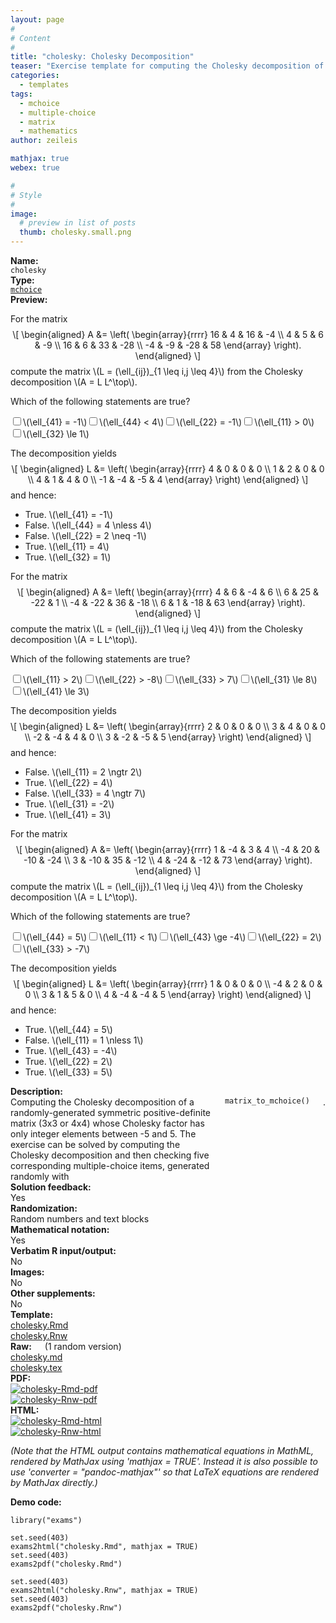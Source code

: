 ```yaml
---
layout: page
#
# Content
#
title: "cholesky: Cholesky Decomposition"
teaser: "Exercise template for computing the Cholesky decomposition of a simple randomly-generated 3x3 or 4x4 matrix (by hand)."
categories:
  - templates
tags:
  - mchoice
  - multiple-choice
  - matrix
  - mathematics
author: zeileis

mathjax: true
webex: true

#
# Style
#
image:
  # preview in list of posts
  thumb: cholesky.small.png
---
```


<div class='row t1 b1'>
  <div class='medium-4 columns'><b>Name:</b></div>
  <div class='medium-8 columns'><code class="highlighter-rouge">cholesky</code></div>
</div>
<div class='row t1 b1'>
  <div class='medium-4 columns'><b>Type:</b></div>
  <div class='medium-8 columns'><a href="{{ site.url }}/tag/mchoice/"><code class="highlighter-rouge">mchoice</code></a></div>
</div>


<div class='row t20 b1'>
  <div class='medium-4 columns'><b>Preview:</b></div>
  <div class='medium-8 columns'><div class="webex-group">
<div class="webex-question">
<div class="webex-check webex-box">
<p>For the matrix <span class="math display">\[
\begin{aligned}
  A &amp;= \left( \begin{array}{rrrr}  16 &amp;   4 &amp;  16 &amp;  -4 \\   4 &amp;   5 &amp;   6 &amp;  -9 \\  16 &amp;   6 &amp;  33 &amp; -28 \\  -4 &amp;  -9 &amp; -28 &amp;  58 \end{array} \right).
\end{aligned}
\]</span> compute the matrix <span class="math inline">\(L = (\ell_{ij})_{1 \leq i,j \leq 4}\)</span> from the Cholesky decomposition <span class="math inline">\(A = L L^\top\)</span>.</p>
<p>Which of the following statements are true?</p>
<div id="checkbox_group_iwjoyldgfc" class="webex-checkboxgroup">
<label><input type='checkbox' autocomplete='off' name='checkbox_group_iwjoyldgfc' value='answer'/><span><span class="math inline">\(\ell_{41} = -1\)</span></span></label><label><input type='checkbox' autocomplete='off' name='checkbox_group_iwjoyldgfc' value=''/><span><span class="math inline">\(\ell_{44} &lt; 4\)</span></span></label><label><input type='checkbox' autocomplete='off' name='checkbox_group_iwjoyldgfc' value=''/><span><span class="math inline">\(\ell_{22} = -1\)</span></span></label><label><input type='checkbox' autocomplete='off' name='checkbox_group_iwjoyldgfc' value='answer'/><span><span class="math inline">\(\ell_{11} &gt; 0\)</span></span></label><label><input type='checkbox' autocomplete='off' name='checkbox_group_iwjoyldgfc' value='answer'/><span><span class="math inline">\(\ell_{32} \le 1\)</span></span></label>
</div>
</div>
<div class="webex-solution">
<p>The decomposition yields <span class="math display">\[
\begin{aligned}
  L &amp;= \left( \begin{array}{rrrr}  4 &amp;  0 &amp;  0 &amp;  0 \\  1 &amp;  2 &amp;  0 &amp;  0 \\  4 &amp;  1 &amp;  4 &amp;  0 \\ -1 &amp; -4 &amp; -5 &amp;  4 \end{array} \right)
\end{aligned}
\]</span> and hence:</p>
<ul>
<li>True. <span class="math inline">\(\ell_{41} = -1\)</span></li>
<li>False. <span class="math inline">\(\ell_{44} = 4 \nless 4\)</span></li>
<li>False. <span class="math inline">\(\ell_{22} = 2 \neq -1\)</span></li>
<li>True. <span class="math inline">\(\ell_{11} = 4\)</span></li>
<li>True. <span class="math inline">\(\ell_{32} = 1\)</span></li>
</ul>
</div>
</div>
<div class="webex-question">
<div class="webex-check webex-box">
<p>For the matrix <span class="math display">\[
\begin{aligned}
  A &amp;= \left( \begin{array}{rrrr}   4 &amp;   6 &amp;  -4 &amp;   6 \\   6 &amp;  25 &amp; -22 &amp;   1 \\  -4 &amp; -22 &amp;  36 &amp; -18 \\   6 &amp;   1 &amp; -18 &amp;  63 \end{array} \right).
\end{aligned}
\]</span> compute the matrix <span class="math inline">\(L = (\ell_{ij})_{1 \leq i,j \leq 4}\)</span> from the Cholesky decomposition <span class="math inline">\(A = L L^\top\)</span>.</p>
<p>Which of the following statements are true?</p>
<div id="checkbox_group_ghblhxoheg" class="webex-checkboxgroup">
<label><input type='checkbox' autocomplete='off' name='checkbox_group_ghblhxoheg' value=''/><span><span class="math inline">\(\ell_{11} &gt; 2\)</span></span></label><label><input type='checkbox' autocomplete='off' name='checkbox_group_ghblhxoheg' value='answer'/><span><span class="math inline">\(\ell_{22} &gt; -8\)</span></span></label><label><input type='checkbox' autocomplete='off' name='checkbox_group_ghblhxoheg' value=''/><span><span class="math inline">\(\ell_{33} &gt; 7\)</span></span></label><label><input type='checkbox' autocomplete='off' name='checkbox_group_ghblhxoheg' value='answer'/><span><span class="math inline">\(\ell_{31} \le 8\)</span></span></label><label><input type='checkbox' autocomplete='off' name='checkbox_group_ghblhxoheg' value='answer'/><span><span class="math inline">\(\ell_{41} \le 3\)</span></span></label>
</div>
</div>
<div class="webex-solution">
<p>The decomposition yields <span class="math display">\[
\begin{aligned}
  L &amp;= \left( \begin{array}{rrrr}  2 &amp;  0 &amp;  0 &amp;  0 \\  3 &amp;  4 &amp;  0 &amp;  0 \\ -2 &amp; -4 &amp;  4 &amp;  0 \\  3 &amp; -2 &amp; -5 &amp;  5 \end{array} \right)
\end{aligned}
\]</span> and hence:</p>
<ul>
<li>False. <span class="math inline">\(\ell_{11} = 2 \ngtr 2\)</span></li>
<li>True. <span class="math inline">\(\ell_{22} = 4\)</span></li>
<li>False. <span class="math inline">\(\ell_{33} = 4 \ngtr 7\)</span></li>
<li>True. <span class="math inline">\(\ell_{31} = -2\)</span></li>
<li>True. <span class="math inline">\(\ell_{41} = 3\)</span></li>
</ul>
</div>
</div>
<div class="webex-question">
<div class="webex-check webex-box">
<p>For the matrix <span class="math display">\[
\begin{aligned}
  A &amp;= \left( \begin{array}{rrrr}   1 &amp;  -4 &amp;   3 &amp;   4 \\  -4 &amp;  20 &amp; -10 &amp; -24 \\   3 &amp; -10 &amp;  35 &amp; -12 \\   4 &amp; -24 &amp; -12 &amp;  73 \end{array} \right).
\end{aligned}
\]</span> compute the matrix <span class="math inline">\(L = (\ell_{ij})_{1 \leq i,j \leq 4}\)</span> from the Cholesky decomposition <span class="math inline">\(A = L L^\top\)</span>.</p>
<p>Which of the following statements are true?</p>
<div id="checkbox_group_enbowirjks" class="webex-checkboxgroup">
<label><input type='checkbox' autocomplete='off' name='checkbox_group_enbowirjks' value='answer'/><span><span class="math inline">\(\ell_{44} = 5\)</span></span></label><label><input type='checkbox' autocomplete='off' name='checkbox_group_enbowirjks' value=''/><span><span class="math inline">\(\ell_{11} &lt; 1\)</span></span></label><label><input type='checkbox' autocomplete='off' name='checkbox_group_enbowirjks' value='answer'/><span><span class="math inline">\(\ell_{43} \ge -4\)</span></span></label><label><input type='checkbox' autocomplete='off' name='checkbox_group_enbowirjks' value='answer'/><span><span class="math inline">\(\ell_{22} = 2\)</span></span></label><label><input type='checkbox' autocomplete='off' name='checkbox_group_enbowirjks' value='answer'/><span><span class="math inline">\(\ell_{33} &gt; -7\)</span></span></label>
</div>
</div>
<div class="webex-solution">
<p>The decomposition yields <span class="math display">\[
\begin{aligned}
  L &amp;= \left( \begin{array}{rrrr}  1 &amp;  0 &amp;  0 &amp;  0 \\ -4 &amp;  2 &amp;  0 &amp;  0 \\  3 &amp;  1 &amp;  5 &amp;  0 \\  4 &amp; -4 &amp; -4 &amp;  5 \end{array} \right)
\end{aligned}
\]</span> and hence:</p>
<ul>
<li>True. <span class="math inline">\(\ell_{44} = 5\)</span></li>
<li>False. <span class="math inline">\(\ell_{11} = 1 \nless 1\)</span></li>
<li>True. <span class="math inline">\(\ell_{43} = -4\)</span></li>
<li>True. <span class="math inline">\(\ell_{22} = 2\)</span></li>
<li>True. <span class="math inline">\(\ell_{33} = 5\)</span></li>
</ul>
</div>
</div>
</div></div>
</div>

<div class='row t20 b1'>
  <div class='medium-4 columns'><b>Description:</b></div>
  <div class='medium-8 columns'>Computing the Cholesky decomposition of a randomly-generated symmetric positive-definite matrix (3x3 or 4x4) whose Cholesky factor has only integer elements between -5 and 5. The exercise can be solved by computing the Cholesky decomposition and then checking five corresponding multiple-choice items, generated randomly with <code class="highlighter-rouge">matrix_to_mchoice()</code>.</div>
</div>
<div class='row t1 b1'>
  <div class='medium-4 columns'><b>Solution feedback:</b></div>
  <div class='medium-8 columns'>Yes</div>
</div>
<div class='row t1 b1'>
  <div class='medium-4 columns'><b>Randomization:</b></div>
  <div class='medium-8 columns'>Random numbers and text blocks</div>
</div>
<div class='row t1 b1'>
  <div class='medium-4 columns'><b>Mathematical notation:</b></div>
  <div class='medium-8 columns'>Yes</div>
</div>
<div class='row t1 b1'>
  <div class='medium-4 columns'><b>Verbatim R input/output:</b></div>
  <div class='medium-8 columns'>No</div>
</div>
<div class='row t1 b1'>
  <div class='medium-4 columns'><b>Images:</b></div>
  <div class='medium-8 columns'>No</div>
</div>
<div class='row t1 b1'>
  <div class='medium-4 columns'><b>Other supplements:</b></div>
  <div class='medium-8 columns'>No</div>
</div>

<div class='row t20 b1'>
  <div class='medium-4 columns'><b>Template:</b></div>
  <div class='medium-4 columns'><a href="{{ site.url }}/assets/posts/2017-08-14-cholesky//cholesky.Rmd">cholesky.Rmd</a></div>
  <div class='medium-4 columns'><a href="{{ site.url }}/assets/posts/2017-08-14-cholesky//cholesky.Rnw">cholesky.Rnw</a></div>
</div>
<div class='row t1 b1'>
  <div class='medium-4 columns'><b>Raw:</b> (1 random version)</div>
  <div class='medium-4 columns'><a href="{{ site.url }}/assets/posts/2017-08-14-cholesky//cholesky.md" >cholesky.md</a></div>
  <div class='medium-4 columns'><a href="{{ site.url }}/assets/posts/2017-08-14-cholesky//cholesky.tex">cholesky.tex</a></div>
</div>
<div class='row t1 b1'>
  <div class='medium-4 columns'><b>PDF:</b></div>
  <div class='medium-4 columns'><a href="{{ site.url }}/assets/posts/2017-08-14-cholesky//cholesky-Rmd.pdf"><img src="{{ site.url }}/assets/posts/2017-08-14-cholesky//cholesky-Rmd-pdf.png" alt="cholesky-Rmd-pdf"/></a></div>
  <div class='medium-4 columns'><a href="{{ site.url }}/assets/posts/2017-08-14-cholesky//cholesky-Rnw.pdf"><img src="{{ site.url }}/assets/posts/2017-08-14-cholesky//cholesky-Rnw-pdf.png" alt="cholesky-Rnw-pdf"/></a></div>
</div>
<div class='row t1 b20'>
  <div class='medium-4 columns'><b>HTML:</b></div>
  <div class='medium-4 columns'><a href="{{ site.url }}/assets/posts/2017-08-14-cholesky//cholesky-Rmd.html"><img src="{{ site.url }}/assets/posts/2017-08-14-cholesky//cholesky-Rmd-html.png" alt="cholesky-Rmd-html"/></a></div>
  <div class='medium-4 columns'><a href="{{ site.url }}/assets/posts/2017-08-14-cholesky//cholesky-Rnw.html"><img src="{{ site.url }}/assets/posts/2017-08-14-cholesky//cholesky-Rnw-html.png" alt="cholesky-Rnw-html"/></a></div>
</div>

_(Note that the HTML output contains mathematical equations in MathML, rendered by MathJax using 'mathjax = TRUE'. Instead it is also possible to use 'converter = "pandoc-mathjax"' so that LaTeX equations are rendered by MathJax directly.)_

**Demo code:**

<pre><code class="prettyprint ">library(&quot;exams&quot;)

set.seed(403)
exams2html(&quot;cholesky.Rmd&quot;, mathjax = TRUE)
set.seed(403)
exams2pdf(&quot;cholesky.Rmd&quot;)

set.seed(403)
exams2html(&quot;cholesky.Rnw&quot;, mathjax = TRUE)
set.seed(403)
exams2pdf(&quot;cholesky.Rnw&quot;)</code></pre>
